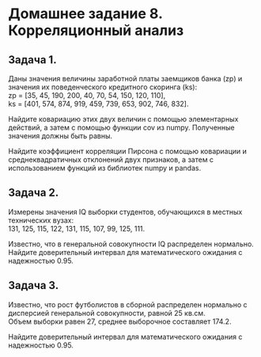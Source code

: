 # Домашнее задание 8. Корреляционный анализ

## Задача 1. 
Даны значения величины заработной платы заемщиков банка (zp) и значения их поведенческого кредитного скоринга (ks):   
zp = [35, 45, 190, 200, 40, 70, 54, 150, 120, 110],   
ks = [401, 574, 874, 919, 459, 739, 653, 902, 746, 832]. 

Найдите ковариацию этих двух величин с помощью элементарных действий, а затем с помощью функции cov из numpy. Полученные значения должны быть равны.   

Найдите коэффициент корреляции Пирсона с помощью ковариации и среднеквадратичных отклонений двух признаков, а затем с использованием функций из библиотек numpy и pandas.

## Задача 2. 
Измерены значения IQ выборки студентов, обучающихся в местных технических вузах:   
131, 125, 115, 122, 131, 115, 107, 99, 125, 111.  

Известно, что в генеральной совокупности IQ распределен нормально.   
Найдите доверительный интервал для математического ожидания с надежностью 0.95.

## Задача 3. 
Известно, что рост футболистов в сборной распределен нормально с дисперсией генеральной совокупности, равной 25 кв.см.   
Объем выборки равен 27, среднее выборочное составляет 174.2.   

Найдите доверительный интервал для математического ожидания с надежностью 0.95.


